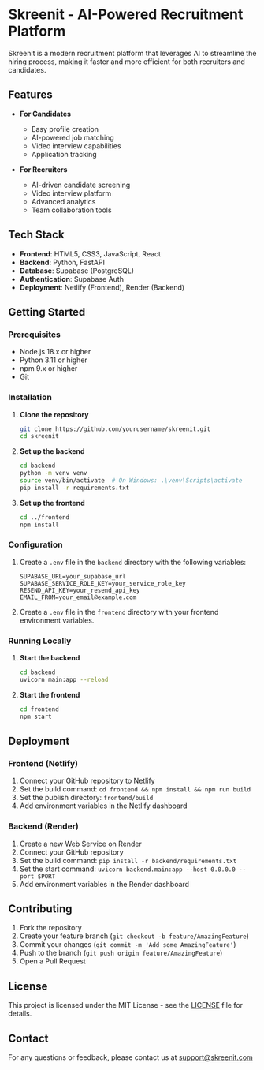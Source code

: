 # Skreenit - AI-Powered Recruitment Platform

Skreenit is a modern recruitment platform that leverages AI to streamline the hiring process, making it faster and more efficient for both recruiters and candidates.

## Features

- **For Candidates**
  - Easy profile creation
  - AI-powered job matching
  - Video interview capabilities
  - Application tracking

- **For Recruiters**
  - AI-driven candidate screening
  - Video interview platform
  - Advanced analytics
  - Team collaboration tools

## Tech Stack

- **Frontend**: HTML5, CSS3, JavaScript, React
- **Backend**: Python, FastAPI
- **Database**: Supabase (PostgreSQL)
- **Authentication**: Supabase Auth
- **Deployment**: Netlify (Frontend), Render (Backend)

## Getting Started

### Prerequisites

- Node.js 18.x or higher
- Python 3.11 or higher
- npm 9.x or higher
- Git

### Installation

1. **Clone the repository**
   ```bash
   git clone https://github.com/yourusername/skreenit.git
   cd skreenit
   ```

2. **Set up the backend**
   ```bash
   cd backend
   python -m venv venv
   source venv/bin/activate  # On Windows: .\venv\Scripts\activate
   pip install -r requirements.txt
   ```

3. **Set up the frontend**
   ```bash
   cd ../frontend
   npm install
   ```

### Configuration

1. Create a `.env` file in the `backend` directory with the following variables:
   ```
   SUPABASE_URL=your_supabase_url
   SUPABASE_SERVICE_ROLE_KEY=your_service_role_key
   RESEND_API_KEY=your_resend_api_key
   EMAIL_FROM=your_email@example.com
   ```

2. Create a `.env` file in the `frontend` directory with your frontend environment variables.

### Running Locally

1. **Start the backend**
   ```bash
   cd backend
   uvicorn main:app --reload
   ```

2. **Start the frontend**
   ```bash
   cd frontend
   npm start
   ```

## Deployment

### Frontend (Netlify)
1. Connect your GitHub repository to Netlify
2. Set the build command: `cd frontend && npm install && npm run build`
3. Set the publish directory: `frontend/build`
4. Add environment variables in the Netlify dashboard

### Backend (Render)
1. Create a new Web Service on Render
2. Connect your GitHub repository
3. Set the build command: `pip install -r backend/requirements.txt`
4. Set the start command: `uvicorn backend.main:app --host 0.0.0.0 --port $PORT`
5. Add environment variables in the Render dashboard

## Contributing

1. Fork the repository
2. Create your feature branch (`git checkout -b feature/AmazingFeature`)
3. Commit your changes (`git commit -m 'Add some AmazingFeature'`)
4. Push to the branch (`git push origin feature/AmazingFeature`)
5. Open a Pull Request

## License

This project is licensed under the MIT License - see the [LICENSE](LICENSE) file for details.

## Contact

For any questions or feedback, please contact us at support@skreenit.com
